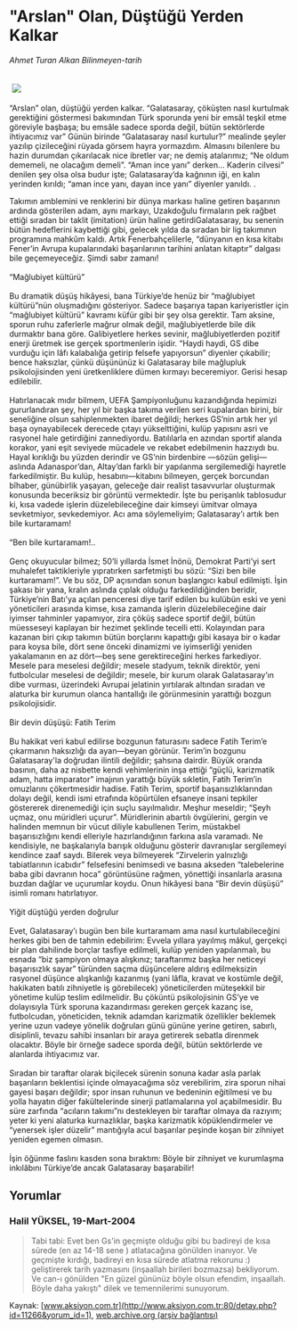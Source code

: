 # "Arslan" Olan, Düştüğü Yerden Kalkar

*Ahmet Turan Alkan Bilinmeyen-tarih*

<div>
 <font>
  <img border="0" height="1" src="/web/20041217035328im_/http://www.aksiyon.com.tr/images/blank.gif"/>
 </font>
 <font class="content">
  <p>
   <img border="0" hspace="5" src="http://web.archive.org/web/20041217035328im_/http://www.aksiyon.com.tr/resim/484/20.jpg" vspace="5"/>
  </p>
 </font>
 <font class="content">
  “Arslan” olan, düştüğü yerden kalkar. “Galatasaray, çöküşten nasıl kurtulmak gerektiğini göstermesi bakımından Türk sporunda yeni bir emsâl teşkil etme göreviyle başbaşa; bu emsâle sadece sporda değil, bütün sektörlerde ihtiyacımız var” Günün birinde “Galatasaray nasıl kurtulur?” mealinde şeyler yazılıp çizileceğini rüyada görsem hayra yormazdım. Almasını bilenlere bu hazin durumdan çıkarılacak nice ibretler var; ne demiş atalarımız; “Ne oldum dememeli, ne olacağım demeli”. “Aman ince yanı” derken... Kaderin cilvesi” denilen şey olsa olsa budur işte; Galatasaray’da kağnının iği, en kalın yerinden kırıldı; “aman ince yanı, dayan ince yanı” diyenler yanıldı. .
 </font>
 <p>
  <font class="content">
   Takımın amblemini ve renklerini bir dünya markası haline getiren başarının ardında gösterilen adam, aynı markayı, Uzakdoğulu firmaların pek rağbet ettiği sıradan bir taklit (imitation) ürün haline getirdiGalatasaray, bu senenin bütün hedeflerini kaybettiği gibi, gelecek yılda da sıradan bir lig takımının programına mahkûm kaldı. Artık Fenerbahçelilerle, “dünyanın en kısa kitabı Fener’in Avrupa kupalarındaki başarılarının tarihini anlatan kitaptır” dalgası bile geçemeyeceğiz. Şimdi sabır zamanı!
   <br/>
   <br/>
   “Mağlubiyet kültürü”
   <br/>
   <br/>
   Bu dramatik düşüş hikâyesi, bana Türkiye’de henüz bir “mağlubiyet kültürü”nün oluşmadığını gösteriyor. Sadece başarıya tapan kariyeristler için “mağlubiyet kültürü” kavramı küfür gibi bir şey olsa gerektir. Tam aksine, sporun ruhu zaferlerle mağrur olmak değil, mağlubiyetlerde bile dik durmaktır bana göre. Galibiyetlere herkes sevinir, mağlubiyetlerden pozitif enerji üretmek ise gerçek sportmenlerin işidir. “Haydi haydi, GS dibe vurduğu için lâfı kalabalığa getirip felsefe yapıyorsun” diyenler çıkabilir; bence haksızlar, çünkü düşününüz ki Galatasaray bile mağlupluk psikolojisinden yeni üretkenliklere dümen kırmayı beceremiyor. Gerisi hesap edilebilir.
   <br/>
   <br/>
   Hatırlanacak mıdır bilmem, UEFA Şampiyonluğunu kazandığında hepimizi gururlandıran şey, her yıl bir başka takıma verilen seri kupalardan birini, bir seneliğine olsun sahiplenmekten ibaret değildi; herkes GS’nin artık her yıl başa oynayabilecek derecede çıtayı yükselttiğini, kulüp yapısını asri ve rasyonel hale getirdiğini zannediyordu. Batılılarla en azından sportif alanda korakor, yani eşit seviyede mücadele ve rekabet edebilmenin hazzıydı bu. Hayal kırıklığı bu yüzden derindir ve GS’nin birdenbire —sözün gelişi— aslında Adanaspor’dan, Altay’dan farklı bir yapılanma sergilemediği hayretle farkedilmiştir. Bu kulüp, hesabını—kitabını bilmeyen, gerçek borcundan bîhaber, günübirlik yaşayan, geleceğe dair realist tasavvurlar oluşturmak konusunda beceriksiz bir görüntü vermektedir. İşte bu perişanlık tablosudur ki, kısa vadede işlerin düzelebileceğine dair kimseyi ümitvar olmaya sevketmiyor, sevkedemiyor. Acı ama söylemeliyim; Galatasaray’ı artık ben bile kurtaramam!
   <br/>
   <br/>
   “Ben bile kurtaramam!..
   <br/>
   <br/>
   Genç okuyucular bilmez; 50’li yıllarda İsmet İnönü, Demokrat Parti’yi sert muhalefet taktikleriyle yıpratırken sarfetmişti bu sözü: “Sizi ben bile kurtaramam!”. Ve bu söz, DP açısından sonun başlangıcı kabul edilmişti. İşin şakası bir yana, kralın aslında çıplak olduğu farkedildiğinden beridir, Türkiye’nin Batı’ya açılan penceresi diye tarif edilen bu kulübün eski ve yeni yöneticileri arasında kimse, kısa zamanda işlerin düzelebileceğine dair iyimser tahminler yapamıyor, zira çöküş sadece sportif değil, bütün müesseseyi kaplayan bir hezimet şeklinde tecelli etti. Kolayından para kazanan biri çıkıp takımın bütün borçlarını kapattığı gibi kasaya bir o kadar para koysa bile, dört sene önceki dinamizmi ve iyimserliği yeniden yakalamanın en az dört—beş sene gerektireceğini herkes farkediyor. Mesele para meselesi değildir; mesele stadyum, teknik direktör, yeni futbolcular meselesi de değildir; mesele, bir kurum olarak Galatasaray’ın dibe vurması, üzerindeki Avrupai jelatinin yırtılarak altından sıradan ve alaturka bir kurumun olanca hantallığı ile görünmesinin yarattığı bozgun psikolojisidir.
   <br/>
   <br/>
   Bir devin düşüşü: Fatih Terim
   <br/>
   <br/>
   Bu hakikat veri kabul edilirse bozgunun faturasını sadece Fatih Terim’e çıkarmanın haksızlığı da ayan—beyan görünür. Terim’in bozgunu Galatasaray'la doğrudan ilintili değildir; şahsına dairdir. Büyük oranda basının, daha az nisbette kendi vehimlerinin inşa ettiği “güçlü, karizmatik adam, hatta imparator” imajının yarattığı büyük sıkletin, Fatih Terim’in omuzlarını çökertmesidir hadise. Fatih Terim, sportif başarısızlıklarından dolayı değil, kendi ismi etrafında köpürtülen efsaneye insani tepkiler göstererek direnemediği için suçlu sayılmalıdır. Meşhur meseldir; “Şeyh uçmaz, onu müridleri uçurur”. Müridlerinin abartılı övgülerini, gergin ve halinden memnun bir vücut diliyle kabullenen Terim, müstakbel başarısızlığını kendi elleriyle hazırlandığının farkına asla varamadı. Ne kendisiyle, ne başkalarıyla barışık olduğunu gösterir davranışlar sergilemeyi kendince zaaf saydı. Bilerek veya bilmeyerek “Zirvelerin yalnızlığı tabiatlarının icabıdır” felsefesini benimsedi ve basına akseden “talebelerine baba gibi davranın hoca” görüntüsüne rağmen, yönettiği insanlarla arasına buzdan dağlar ve uçurumlar koydu. Onun hikâyesi bana “Bir devin düşüşü” isimli romanı hatırlatıyor.
   <br/>
   <br/>
   Yiğit düştüğü yerden doğrulur
   <br/>
   <br/>
   Evet, Galatasaray’ı bugün ben bile kurtaramam ama nasıl kurtulabileceğini herkes gibi ben de tahmin edebilirim: Evvela yıllara yayılmış mâkul, gerçekçi bir plan dahilinde borçlar tasfiye edilmeli, kulüp yeniden yapılanmalı, bu esnada “biz şampiyon olmaya alışkınız; taraftarımız başka her neticeyi başarısızlık sayar” türünden saçma düşüncelere aldırış edilmeksizin rasyonel düşünce alışkanlığı kazanmış (yani lâfla, kravat ve kostümle değil, hakikaten batılı zihniyetle iş görebilecek) yöneticilerden müteşekkil bir yönetime kulüp teslim edilmelidir. Bu çöküntü psikolojisinin GS’ye ve dolayısıyla Türk sporuna kazandırması gereken gerçek kazanç ise, futbolcudan, yöneticiden, teknik adamdan karizmatik özellikler beklemek yerine uzun vadeye yönelik doğruları günü gününe yerine getiren, sabırlı, disiplinli, tevazu sahibi insanları bir araya getirerek sebatla direnmek olacaktır. Böyle bir örneğe sadece sporda değil, bütün sektörlerde ve alanlarda ihtiyacımız var.
   <br/>
   <br/>
   Sıradan bir taraftar olarak biçilecek sürenin sonuna kadar asla parlak başarıların beklentisi içinde olmayacağıma söz verebilirim, zira sporun nihai gayesi başarı değildir; spor insan ruhunun ve bedeninin eğitilmesi ve bu yolla hayatın diğer fakültelerinde sinerji patlamalarına yol açabilmesidir. Bu süre zarfında “acıların takımı”nı destekleyen bir taraftar olmaya da razıyım; yeter ki yeni alaturka kurnazlıklar, başka karizmatik köpüklendirmeler ve “yenersek işler düzelir” mantığıyla acul başarılar peşinde koşan bir zihniyet yeniden egemen olmasın.
   <br/>
   <br/>
   İşin öğünme faslını kasden sona bıraktım: Böyle bir zihniyet ve kurumlaşma inkılâbını Türkiye’de ancak Galatasaray başarabilir!
  </font>
 </p>
</div>


## Yorumlar

### Halil YÜKSEL, 19-Mart-2004
> Tabi tabi: 
> Evet ben Gs'in geçmişte olduğu gibi bu  badireyi de kısa sürede (en az 14-18 sene ) atlatacağına gönülden inanıyor. Ve geçmişte kırdığı, badireyi en kısa sürede atlatma rekorunu :) geliştirerek tarih yazmasını (inşaallah birileri bozmazsa) bekliyorum. Ve can-ı gönülden "En güzel gününüz böyle olsun efendim, inşaallah. Böyle daha yakıştı" dilek ve temennilerimi sunuyorum.

Kaynak: [www.aksiyon.com.tr](http://www.aksiyon.com.tr:80/detay.php?id=11266&yorum_id=1), [web.archive.org (arşiv bağlantısı)](http://web.archive.org/web/20041217035328/http://www.aksiyon.com.tr:80/detay.php?id=11266&yorum_id=1)
